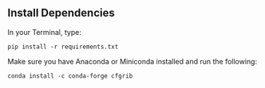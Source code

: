 ## Install Dependencies

In your Terminal, type:

    pip install -r requirements.txt

Make sure you have Anaconda or Miniconda installed and run the following:

    conda install -c conda-forge cfgrib